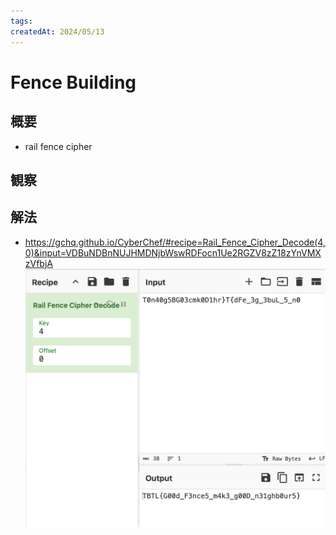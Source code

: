 ```yaml
---
tags:
createdAt: 2024/05/13
---
```


# Fence Building

## 概要

* rail fence cipher

## 観察

## 解法

* <https://gchq.github.io/CyberChef/#recipe=Rail_Fence_Cipher_Decode(4,0)&input=VDBuNDBnNUJHMDNjbWswRDFocn1Ue2RGZV8zZ18zYnVMXzVfbjA>
![alt text](image.png)

